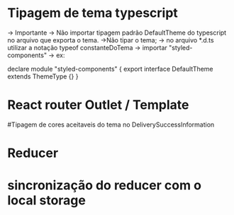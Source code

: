 # Tipagem de tema typescript

-> Importante
-> Não importar tipagem padrão DefaultTheme do typescript no arquivo que exporta o tema.
->Não tipar o tema;
-> no arquivo \*.d.ts utilizar a notação typeof constanteDoTema
-> importar "styled-components"
-> ex:

declare module "styled-components" {
export interface DefaultTheme extends ThemeType {}
}

# React router Outlet / Template

#Tipagem de cores aceitaveis do tema no DeliverySuccessInformation

# Reducer

# sincronização do reducer com o local storage
